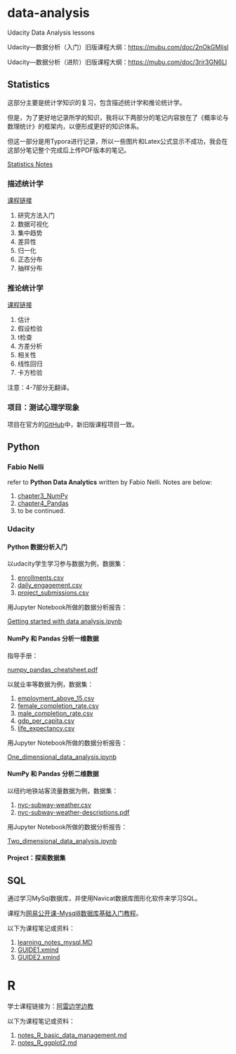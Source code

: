 # data-analysis

Udacity Data Analysis lessons

Udacity—数据分析（入门）旧版课程大纲：https://mubu.com/doc/2nOkGMljsl

Udacity—数据分析（进阶）旧版课程大纲：https://mubu.com/doc/3rir3GN6Ll

## Statistics

这部分主要是统计学知识的复习，包含描述统计学和推论统计学。

但是，为了更好地记录所学的知识，我将以下两部分的笔记内容放在了《概率论与数理统计》的框架内，以便形成更好的知识体系。

但这一部分是用Typora进行记录，所以一些图片和Latex公式显示不成功，我会在这部分笔记整个完成后上传PDF版本的笔记。

[Statistics Notes](https://github.com/agoclover/data-analysis/blob/master/statistics/Statistics%20Notes.md)

### 描述统计学

[课程链接](https://cn.udacity.com/course/intro-to-descriptive-statistics--ud827)

1. 研究方法入门
2. 数据可视化
3. 集中趋势
4. 差异性
5. 归一化
6. 正态分布
7. 抽样分布

### 推论统计学

[课程链接](https://classroom.udacity.com/courses/ud201)

1. 估计
2. 假设检验
3. t检查
4. 方差分析
5. 相关性
6. 线性回归
7. 卡方检验

注意：4-7部分无翻译。

### 项目：测试心理学现象

项目在官方的[GitHub](https://github.com/udacity/new-dand-advanced-china/blob/master/%E6%A3%80%E9%AA%8C%E5%BF%83%E7%90%86%E5%AD%A6%E7%8E%B0%E8%B1%A1/%E7%BB%9F%E8%AE%A1%E5%AD%A6%EF%BC%9A%E6%A3%80%E9%AA%8C%E5%BF%83%E7%90%86%E5%AD%A6%E7%8E%B0%E8%B1%A1.md)中，新旧版课程项目一致。

## Python

### Fabio Nelli

refer to __Python Data Analytics__ written by Fabio Nelli. Notes are below:

1. [chapter3_NumPy](https://github.com/agoclover/data-analysis/blob/master/python/notes_chapter3_numpy.md)
2. [chapter4_Pandas](https://github.com/agoclover/data-analysis/blob/master/python/notes_chapter4_pandas.md)
3. to be continued.

### Udacity

#### Python 数据分析入门

以udacity学生学习参与数据为例，数据集：

1. [enrollments.csv](https://github.com/agoclover/data-analysis/blob/master/python/enrollments.csv)
2. [daily_engagement.csv](https://github.com/agoclover/data-analysis/blob/master/python/daily_engagement.csv)
3. [project_submissions.csv](https://github.com/agoclover/data-analysis/blob/master/python/project_submissions.csv)

用Jupyter Notebook所做的数据分析报告：

[Getting started with data analysis.ipynb](https://github.com/agoclover/data-analysis/blob/master/python/Getting%20started%20with%20data%20analysis.ipynb)

#### NumPy 和 Pandas 分析一维数据

指导手册：

[numpy_pandas_cheatsheet.pdf](https://github.com/agoclover/data-analysis/blob/master/python/numpy_pandas_cheatsheet.pdf)

以就业率等数据为例，数据集：

1. [employment_above_15.csv](https://github.com/agoclover/data-analysis/blob/master/python/employment_above_15.csv)
2. [female_completion_rate.csv](https://github.com/agoclover/data-analysis/blob/master/python/female_completion_rate.csv)
3. [male_completion_rate.csv](https://github.com/agoclover/data-analysis/blob/master/python/male_completion_rate.csv)
4. [gdp_per_capita.csv](https://github.com/agoclover/data-analysis/blob/master/python/gdp_per_capita.csv)
5. [life_expectancy.csv](https://github.com/agoclover/data-analysis/blob/master/python/life_expectancy.csv)

用Jupyter Notebook所做的数据分析报告：

[One_dimensional_data_analysis.ipynb](https://github.com/agoclover/data-analysis/blob/master/python/One_dimensional_data_analysis.ipynb)

#### NumPy 和 Pandas 分析二维数据

以纽约地铁站客流量数据为例，数据集：

1. [nyc-subway-weather.csv](https://github.com/agoclover/data-analysis/blob/master/python/nyc-subway-weather.csv)
2. [nyc-subway-weather-descriptions.pdf](https://github.com/agoclover/data-analysis/blob/master/python/nyc-subway-weather-descriptions.pdf)

用Jupyter Notebook所做的数据分析报告：

[Two_dimensional_data_analysis.ipynb](https://github.com/agoclover/data-analysis/blob/master/python/Two_dimensional_data_analysis.ipynb)

#### Project：探索数据集

## SQL

通过学习MySql数据库，并使用Navicat数据库图形化软件来学习SQL。

课程为[网易公开课-Mysql8数据库基础入门教程](https://study.163.com/course/courseMain.htm?courseId=1005932016)。

以下为课程笔记或资料：

1. [learning_notes_mysql.MD](https://github.com/agoclover/data-analysis/blob/master/sql/learning_notes_mysql.MD)
2. [GUIDE1.xmind](https://github.com/agoclover/data-analysis/blob/master/sql/GUIDE1.xmind)
3. [GUIDE2.xmind](https://github.com/agoclover/data-analysis/blob/master/sql/GUIDE2.xmind)

# R

学士课程链接为：[阿雷边学边教](https://www.bilibili.com/video/av6268508)

以下为课程笔记或资料：
1. [notes_R_basic_data_management.md](https://github.com/agoclover/data-analysis/blob/master/R/notes_R_basic_data_management.md)
2. [notes_R_ggplot2.md](https://github.com/agoclover/data-analysis/blob/master/R/notes_R_ggplot2.md)
